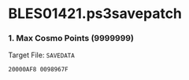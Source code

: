 # BLES01421.ps3savepatch

### 1. Max Cosmo Points (9999999)

Target File: `SAVEDATA`

```
20000AF8 0098967F
```

